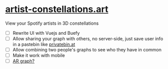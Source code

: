 # [artist-constellations.art](https://artist-constellations.art)

View your Spotify artists in 3D constellations
 
- [ ] Rewrite UI with Vuejs and Buefy
- [ ] Allow sharing your graph with others, no server-side, just save user info in a pastebin like [privatebin.at](https://privatebin.at/)
- [ ] Allow combining two people's graphs to see who they have in common
- [ ] Make it work with mobile
- [ ] [AR graph?](https://github.com/vasturiano/3d-force-graph-ar)